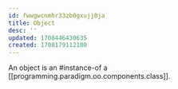 ```yaml
---
id: fwwgwcnmhr33zb0gxujj0ja
title: Object
desc: ''
updated: 1708446430635
created: 1708179112180
---
```


An object is an #instance-of a [[programming.paradigm.oo.components.class]].
